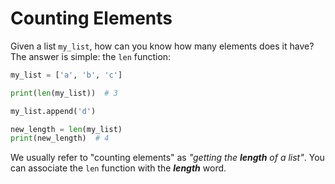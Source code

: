 # Counting Elements

Given a list `my_list`, how can you know how many elements does it have? The answer is simple: the `len` function:

```python
my_list = ['a', 'b', 'c']

print(len(my_list))  # 3

my_list.append('d')

new_length = len(my_list)
print(new_length)  # 4
```

We usually refer to "counting elements" as _"getting the **length** of a list"_. You can associate the `len` function with the **_length_** word.
